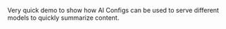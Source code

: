 Very quick demo to show how AI Configs can be used to serve different models to quickly summarize content.
